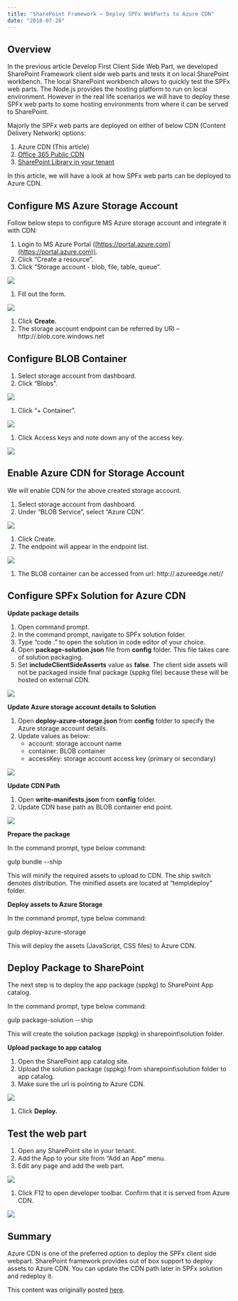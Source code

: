 ```yaml
---
title: "SharePoint Framework – Deploy SPFx WebParts to Azure CDN"
date: "2018-07-28"
---
```


## Overview

In the previous article Develop First Client Side Web Part, we developed SharePoint Framework client side web parts and tests it on local SharePoint workbench. The local SharePoint workbench allows to quickly test the SPFx web parts. The Node.js provides the hosting platform to run on local environment. However in the real life scenarios we will have to deploy these SPFx web parts to some hosting environments from where it can be served to SharePoint.

Majorly the SPFx web parts are deployed on either of below CDN (Content Delivery Network) options:

1. Azure CDN (This article)
2. [Office 365 Public CDN](https://nanddeepnachanblogs.com/2018/08/deploy-spfx-webparts-to-office-365-public-cdn/)
3. [SharePoint Library in your tenant](https://nanddeepnachanblogs.com/2018/08/deploy-spfx-webparts-to-sharepoint-library/)

In this article, we will have a look at how SPFx web parts can be deployed to Azure CDN.

## Configure MS Azure Storage Account

Follow below steps to configure MS Azure storage account and integrate it with CDN:

1. Login to MS Azure Portal ([https://portal.azure.com](https://portal.azure.com)).
2. Click “Create a resource”.
3. Click “Storage account - blob, file, table, queue”.

![](https://nanddeepnachanblogs.com/wp-content/uploads/2020/03/word-image-39.png)

1. Fill out the form.

![](https://nanddeepnachanblogs.com/wp-content/uploads/2020/03/word-image-40.png)

1. Click **Create.**
2. The storage account endpoint can be referred by URI – http://<StorageAccountName>.blob.core.windows.net

## Configure BLOB Container

1. Select storage account from dashboard.
2. Click “Blobs”.

![](https://nanddeepnachanblogs.com/wp-content/uploads/2020/03/word-image-41.png)

1. Click “+ Container”.

![](https://nanddeepnachanblogs.com/wp-content/uploads/2020/03/word-image-42.png)

1. Click Access keys and note down any of the access key.

![](https://nanddeepnachanblogs.com/wp-content/uploads/2020/03/word-image-43.png)

## Enable Azure CDN for Storage Account

We will enable CDN for the above created storage account.

1. Select storage account from dashboard.
2. Under “BLOB Service”, select “Azure CDN”.

![](https://nanddeepnachanblogs.com/wp-content/uploads/2020/03/word-image-44.png)

1. Click Create.
2. The endpoint will appear in the endpoint list.

![](https://nanddeepnachanblogs.com/wp-content/uploads/2020/03/word-image-45.png)

1. The BLOB container can be accessed from url: http://<EndpointName>.azureedge.net/<myPublicContainer>/<BlobName>

## Configure SPFx Solution for Azure CDN

**Update package details**

1. Open command prompt.
2. In the command prompt, navigate to SPFx solution folder.
3. Type “code .” to open the solution in code editor of your choice.
4. Open **package-solution.json** file from **config** folder. This file takes care of solution packaging.
5. Set **includeClientSideAsserts** value as **false**. The client side assets will not be packaged inside final package (sppkg file) because these will be hosted on external CDN.

![](https://nanddeepnachanblogs.com/wp-content/uploads/2020/03/word-image-46.png)

**Update Azure storage account details to Solution**

1. Open **deploy-azure-storage.json** from **config** folder to specify the Azure storage account details.
2. Update values as below:
    - account: storage account name
    - container: BLOB container
    - accessKey: storage account access key (primary or secondary)

![](https://nanddeepnachanblogs.com/wp-content/uploads/2020/03/word-image-47.png)

**Update CDN Path**

1. Open **write-manifests.json** from **config** folder.
2. Update CDN base path as BLOB container end point.

![](https://nanddeepnachanblogs.com/wp-content/uploads/2020/03/word-image-48.png)

**Prepare the package**

In the command prompt, type below command:

gulp bundle --ship

This will minify the required assets to upload to CDN. The ship switch denotes distribution. The minified assets are located at “temp\\deploy” folder.

**Deploy assets to Azure Storage**

In the command prompt, type below command:

gulp deploy-azure-storage

This will deploy the assets (JavaScript, CSS files) to Azure CDN.

## Deploy Package to SharePoint

The next step is to deploy the app package (sppkg) to SharePoint App catalog.

In the command prompt, type below command:

gulp package-solution --ship

This will create the solution package (sppkg) in sharepoint\\solution folder.

**Upload package to app catalog**

1. Open the SharePoint app catalog site.
2. Upload the solution package (sppkg) from sharepoint\\solution folder to app catalog.
3. Make sure the url is pointing to Azure CDN.

![](https://nanddeepnachanblogs.com/wp-content/uploads/2020/03/word-image-49.png)

1. Click **Deploy.**

## Test the web part

1. Open any SharePoint site in your tenant.
2. Add the App to your site from “Add an App” menu.
3. Edit any page and add the web part.

![](https://nanddeepnachanblogs.com/wp-content/uploads/2020/03/word-image-50.png)

1. Click F12 to open developer toolbar. Confirm that it is served from Azure CDN.

![](https://nanddeepnachanblogs.com/wp-content/uploads/2020/03/word-image-51.png)

## Summary

Azure CDN is one of the preferred option to deploy the SPFx client side webpart. SharePoint framework provides out of box support to deploy assets to Azure CDN. You can update the CDN path later in SPFx solution and redeploy it.

This content was originally posted [here](https://www.c-sharpcorner.com/article/sharepoint-framework-deploy-spfx-webparts-to-azure-cdn/).
